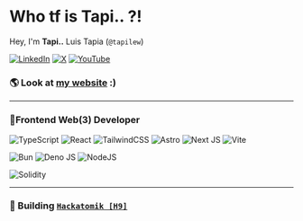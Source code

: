 # Who tf is Tapi.. ?!

Hey, I'm **Tapi..** Luis Tapia (`@tapilew`)

[![LinkedIn](https://img.shields.io/badge/LinkedIn-%230077B5.svg?logo=linkedin&logoColor=white)](https://linkedin.com/in/tapilew) [![X](https://img.shields.io/badge/X-black.svg?logo=X&logoColor=white)](https://x.com/tapilew) [![YouTube](https://img.shields.io/badge/YouTube-%23FF0000.svg?logo=YouTube&logoColor=white)](https://youtube.com/@tapilew) 

### 🌎 Look at [my website](https://tapi.ac) :)

---

### 🎨Frontend Web(3) Developer

![TypeScript](https://img.shields.io/badge/typescript-%23007ACC.svg?style=for-the-badge&logo=typescript&logoColor=white) 
![React](https://img.shields.io/badge/react-%2320232a.svg?style=for-the-badge&logo=react&logoColor=%2361DAFB)
![TailwindCSS](https://img.shields.io/badge/tailwindcss-%2338B2AC.svg?style=for-the-badge&logo=tailwind-css&logoColor=white)
![Astro](https://img.shields.io/badge/astro-%232C2052.svg?style=for-the-badge&logo=astro&logoColor=white)
![Next JS](https://img.shields.io/badge/Next-black?style=for-the-badge&logo=next.js&logoColor=white)
![Vite](https://img.shields.io/badge/vite-%23646CFF.svg?style=for-the-badge&logo=vite&logoColor=white)

![Bun](https://img.shields.io/badge/Bun-%23000000.svg?style=for-the-badge&logo=bun&logoColor=white)
![Deno JS](https://img.shields.io/badge/deno%20js-000000?style=for-the-badge&logo=deno&logoColor=white)
![NodeJS](https://img.shields.io/badge/node.js-6DA55F?style=for-the-badge&logo=node.js&logoColor=white)

![Solidity](https://img.shields.io/badge/Solidity-%23363636.svg?style=for-the-badge&logo=solidity&logoColor=white) 


---


### 🚀 Building [`Hackatomik [H9]`](https://hackatomik.com)




